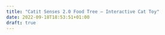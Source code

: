 ```yaml
---
title: "Catit Senses 2.0 Food Tree – Interactive Cat Toy"
date: 2022-09-18T18:53:51+01:00
draft: true
---
```


